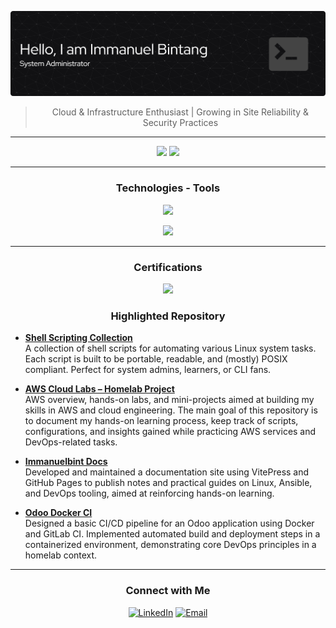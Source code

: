 <!-- Hello, I'm Immanuel Bintang! -->

![](resources/banner.png)

<div align='center'>

> Cloud & Infrastructure Enthusiast | Growing in Site Reliability & Security Practices
---

</div>

<!---My GitHub contributions summary---> 
<div align="center">
  <img width="48%" src="https://github-readme-stats-eight-theta.vercel.app/api?username=immanuelbint&show_icons=true&theme=dark&include_all_commits=true&count_private=true"/>
  <img width="40%" src="https://github-readme-stats-eight-theta.vercel.app/api/top-langs/?username=immanuelbint&layout=compact&langs_count=8&theme=dark"/>
</div>

---

<div align='center'>

### Technologies - Tools

<p align="center">
  <a href="https://skillicons.dev">
    <img src="https://skillicons.dev/icons?i=windows,linux,ubuntu,aws,redhat,gitlab,docker,kubernetes" />
  </a>
</p>
<p align="center">
  <a href="https://skillicons.dev">
    <img src="https://skillicons.dev/icons?i=git,vim,ansible,bash,grafana,mysql,prometheus,elasticsearch,terraform,postgres" />
  </a>
</p>

---
</div>

<div align='center'>

### Certifications

<p align="center">
<a href="https://www.credly.com/badges/fd6678d0-748e-4fde-9f95-fc427bba4781/public_url"><img width=200 src="https://images.credly.com/size/340x340/images/f0d3fbb9-bfa7-4017-9989-7bde8eaf42b1/image.png"/></a>
</p>

  
### Highlighted Repository

</div>

- [**Shell Scripting Collection**](https://github.com/immanuelbint/shell-scripting)  
  A collection of shell scripts for automating various Linux system tasks. Each script is built to be portable, readable, and (mostly) POSIX compliant. Perfect for system admins, learners, or CLI fans.

- [**AWS Cloud Labs – Homelab Project**](https://github.com/immanuelbint/aws-cloud-labs)  
  AWS overview, hands-on labs, and mini-projects aimed at building my skills in AWS and cloud engineering.
  The main goal of this repository is to document my hands-on learning process, keep track of scripts, configurations, and insights gained while practicing AWS services and DevOps-related tasks.

- [**Immanuelbint Docs**](https://github.com/immanuelbint/immanuelbint.github.io)  
  Developed and maintained a documentation site using VitePress and GitHub Pages to publish notes and practical guides on Linux, Ansible, and DevOps tooling, aimed at reinforcing hands-on learning.

- [**Odoo Docker CI**](https://github.com/immanuelbint/odoo-docker-ci)  
  Designed a basic CI/CD pipeline for an Odoo application using Docker and GitLab CI. Implemented automated build and deployment steps in a containerized environment, demonstrating core DevOps principles in a homelab context.

---

<div align='center'>

### Connect with Me

[![LinkedIn](https://img.shields.io/badge/LinkedIn-blue?style=for-the-badge&logo=linkedin&logoColor=white)](https://linkedin.com/in/immanuelbint)
[![Email](https://img.shields.io/badge/Email-D14836?style=for-the-badge&logo=gmail&logoColor=white)](mailto:mail@immanuelbint.com)

</div>

